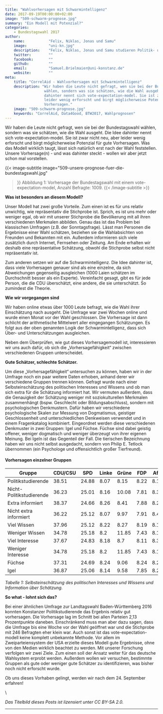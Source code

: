 ```yaml
---
title: "Wahlvorhersagen mit Schwarmintelligenz"
date: 2017-09-19T00:00:00+02:00
image: "509-schwarm-prognose.jpg"
summary: "Ein Modell mit Potenzial?"
categories:       
    - Bundestagswahl 2017
author: 
    name:           "Felix, Niklas, Jonas und Samu"
    image:          "uni-kn.jpg"
    description:    "Felix, Niklas, Jonas und Samu studieren Politik- und Verwaltungswissenschaft im 5. Semester an der Universität Konstanz. Aufgrund ihres Interesses für Datenanalyse vertiefen sich die vier momentan in dieser Richtung, ganz der Konstanzer Schule entsprechend. Am liebsten arbeiten sie in ausufernden Team-Treffen mit Whiteboard, R-Studio und fat-boy-Sitzsäcken. Über Fragen und Feedback via Mail freuen die Jungs sich immer. "
    twitter:        ""
    facebook:       ""
    github:         ""
    email:          "Samuel.Brielmaier@uni-konstanz.de"
    website:        ""
meta:
    title: "CorrelAid - Wahlvorhersagen mit Schwarmintelligenz"
    description: "Wir haben die Leute nicht gefragt, wen sie bei der Bundestagswahl
                  wählen, sondern was sie schätzen, wie die Wahl ausgeht. Die Idee
                  dahinter nennt sich vote-expectation-model. Sie ist zwar nicht neu, aber
                  leider wenig erforscht und birgt möglicherweise Potenzial für gute
                  Vorhersagen."
    image: "509-schwarm-prognose.jpg"
    keywords: "CorrelAid, Data4Good, BTW2017, Wahlprognosen"
---
```



Wir haben die Leute nicht gefragt, wen sie bei der Bundestagswahl
wählen, sondern was sie schätzen, wie die Wahl ausgeht. Die Idee
dahinter nennt sich vote-expectation-model. Sie ist zwar nicht neu, aber
leider wenig erforscht und birgt möglicherweise Potenzial für gute
Vorhersagen. Was das Modell wirklich taugt, lässt sich natürlich erst
nach der Wahl feststellen. Unsere Vorhersage(n) - und was dahinter
steckt - wollen wir aber jetzt schon mal vorstellen.


{{< image-subtitle
    image="509-unsere-prognose-fuer-die-bundestagswahl.jpg"
>}}
Abbildung 1: Vorhersage der Bundestagswahl mit einem vote-expectation-model, Anzahl Befragte: 1009.
{{< /image-subtitle >}}

**Was ist besonders an diesem Modell?**

Unser Modell hat zwei große Vorteile. Zum einen ist es für uns relativ
unwichtig, wie repräsentativ die Stichprobe ist. Sprich, es ist uns mehr
oder weniger egal, ob wir mit unserer Stichprobe die Bevölkerung mit all
ihren verschiedenen Merkmalen abbilden. Genau das ist das Problem bei
klassischen Umfragen (z.B. der Sonntagsfrage). Lässt man Personen die
Ergebnisse einer Wahl schätzen, beziehen sie die Wahlabsichten von
Freunden und Bekannten mit ein. Außerdem informieren sich viele
zusätzlich durch Internet, Fernsehen oder Zeitung. Am Ende erhalten wir
deshalb eine repräsentative Schätzung, obwohl die Stichprobe selbst
nicht repräsentativ ist.

Zum anderen setzen wir auf die Schwarmintelligenz. Die Idee dahinter
ist, dass viele Vorhersagen genauer sind als eine einzelne, da sich
Abweichungen gegenseitig ausgleichen (1000 Laien schätzen im
Durchschnitt besser als ein Experte). Vereinfacht gesagt, gibt es für
jede Person, die die CDU überschätzt, eine andere, die sie unterschätzt.
So zumindest die Theorie.

**Wie wir vorgegangen sind**

Wir haben online etwas über 1000 Leute befragt, wie die Wahl ihrer
Einschätzung nach ausgeht. Die Umfrage war zwei Wochen online und wurde
einen Monat vor der Wahl geschlossen. Die Vorhersage ist dann schlicht
der arithmetische Mittelwert aller eingegangen Schätzungen. Es folgt aus
der oben genannten Logik der Schwarmintelligenz, dass sich Über- und
Unterschätzungen ausgleichen.

Neben dem Überprüfen, wie gut dieses Vorhersagemodell ist, interessieren
wir uns auch dafür, ob sich die „Vorhersagefähigkeit“ zwischen
verschiedenen Gruppen unterscheidet.

**Gute Schätzer, schlechte Schätzer.**

Um diese „Vorhersagefähigkeit“ untersuchen zu können, haben wir in der
Umfrage noch ein paar weitere Daten erhoben, anhand derer wir
verschiedene Gruppen trennen können. Gefragt wurde nach einer
Selbsteinschätzung des politischen Interesses und Wissens und ob man
sich extra für die Schätzung informiert hat. Wir vermuten außerdem, dass
die Genauigkeit der Schätzung weniger mit soziokulturellen Merkmalen
zusammenhängt (bspw. Geschlecht oder Bildungsabschluss), sondern mit
psychologischen Denkmustern. Dafür haben wir verschiedene psychologische
Skalen zur Messung von Dogmatismus, geistiger Geschlossenheit und
unterschiedlichen Denkweisen verwendet und in einem Fragenkatalog
kombiniert. Eingeordnet werden diese verschiedenen Denkmuster in zwei
Gruppen: Igel und Füchse. Füchse sind dabei geistig offener, weniger
dogmatisch und weniger überzeugt von ihrer eigenen Meinung. Bei Igeln
ist das Gegenteil der Fall. Die tierischen Bezeichnung haben wir uns
nicht selbst ausgedacht, sondern von Philip E. Tetlock übernommen (ein
Psychologe und offensichtlich großer Tierfreund).


#### Vorhersagen einzelner Gruppen

Gruppe                     | CDU/CSU    | SPD        | Linke      | Grüne      | FDP        | AfD        | Sonstige
-------------------------- | ---------- | ---------- | ---------- | ---------- | ---------- | ---------- | ----------
Politikstudierende         | 38.51      | 24.88      | 8.07       | 8.15       | 8.22       | 8.15       | 4.02
Nicht-Politikstudierende   | 36.23      | 25.01      | 8.16       | 10.08      | 7.81       | 8.37       | 4.34
Extra informiert           | 38.37      | 24.66      | 8.26       | 8.41       | 7.88       | 8.24       | 4.18
Nicht extra informiert     | 36.22      | 25.12      | 8.07       | 9.97       | 7.91       | 8.45       | 4.26
Viel Wissen                | 37.96      | 25.12      | 8.22       | 8.27       | 8.19       | 8.13       | 4.11
Weniger Wissen             | 34.78      | 25.18      | 8.2        | 11.85      | 7.43       | 8.16       | 4.4
Viel Interesse             | 37.67      | 24.83      | 8.18       | 8.7        | 8.11       | 8.34       | 4.16
Weniger Interesse          | 34.78      | 25.18      | 8.2        | 11.85      | 7.43       | 8.16       | 4.4
Füchse                     | 37.31      | 24.69      | 8.24       | 9.06       | 8.24       | 8.26       | 4.2
Igel                       | 36.87      | 25.06      | 8.14       | 9.58       | 7.85       | 8.27       | 4.23

*Tabelle 1: Selbsteinschätzung des politischen Interesses und Wissens
und Information über Schätzung.*



**So what - lohnt sich das?**

Bei einer ähnlichen Umfrage zur Landtagswahl Baden-Württemberg 2016
konnten Konstanzer Politikstudierende das Ergebnis relativ gut
vorhersagen. Die Vorhersage lag im Schnitt bei allen Parteien 2,13
Prozentpunkte daneben. Einschränkend muss man aber dazu sagen, dass die
Umfrage bis eine Woche vor der Wahl geöffnet war und die Stichprobe mit
246 Befragten eher klein war. Auch sonst ist das vote-expectation-modell
keine komplett unbekannte Methode. Vor allem im Zweiparteiensystem der
USA erzielte dieses Modell gute Ergebnisse, ohne von den Medien wirklich
beachtet zu werden. Mit unserer Forschung verfolgen wir zwei Ziele. Zum
einen soll der Ansatz weiter für das deutsche Wahlsystem erprobt werden.
Außerdem wollen wir versuchen, bestimmte Gruppen als gute oder weniger
gute Schätzer zu identifizieren, was bisher noch nicht erforscht wurde.

Ob uns dieses Vorhaben gelingt, werden wir nach dem 24. September
erfahren!

\

*Das Titelbild dieses Posts ist lizensiert unter CC BY-SA 2.0.*

------------------------------------------------------------------------


